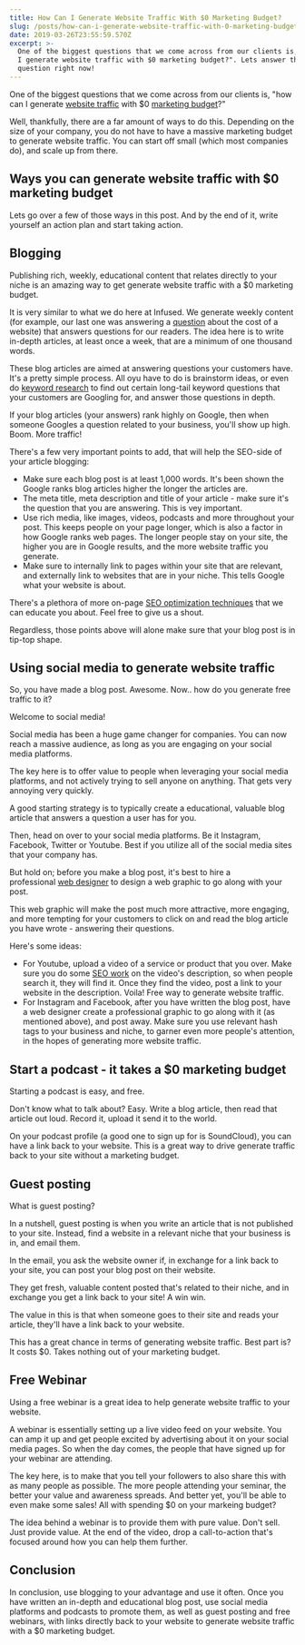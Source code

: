 ```yaml
---
title: How Can I Generate Website Traffic With $0 Marketing Budget?
slug: /posts/how-can-i-generate-website-traffic-with-0-marketing-budget/
date: 2019-03-26T23:55:59.570Z
excerpt: >-
  One of the biggest questions that we come across from our clients is, "how can
  I generate website traffic with $0 marketing budget?". Lets answer that
  question right now!
---
```

One of the biggest questions that we come across from our clients is, "how can I generate <a href="https://en.wikipedia.org/wiki/Web_traffic" target="_blank" rel="noopener noreferrer">website traffic</a> with $0 <a href="https://en.wikipedia.org/wiki/Marketing_plan" target="_blank" rel="noopener noreferrer">marketing budget</a>?"

Well, thankfully, there are a far amount of ways to do this. Depending on the size of your company, you do not have to have a massive marketing budget to generate website traffic. You can start off small (which most companies do), and scale up from there.

<h2>Ways you can generate website traffic with $0 marketing budget</h2>

Lets go over a few of those ways in this post. And by the end of it, write yourself an action plan and start taking action.

<h2>Blogging</h2>

Publishing rich, weekly, educational content that relates directly to your niche is an amazing way to get generate website traffic with a $0 marketing budget.

It is very similar to what we do here at Infused. We generate weekly content (for example, our last one was answering a <a href="https://infused.agency/">question</a> about the cost of a website) that answers questions for our readers. The idea here is to write in-depth articles, at least once a week, that are a minimum of one thousand words.

These blog articles are aimed at answering questions your customers have. It's a pretty simple process. All oyu have to do is brainstorm ideas, or even do <a href="https://infused.agency/blog/top-5-reasons-why-seo-is-important-for-business/">keyword research</a> to find out certain long-tail keyword questions that your customers are Googling for, and answer those questions in depth.

If your blog articles (your answers) rank highly on Google, then when someone Googles a question related to your business, you'll show up high. Boom. More traffic!

There's a few very important points to add, that will help the SEO-side of your article blogging:

<ul>
 	<li>Make sure each blog post is at least 1,000 words. It's been shown the Google ranks blog articles higher the longer the articles are.</li>
 	<li>The meta title, meta description and title of your article - make sure it's the question that you are answering. This is vey important.</li>
 	<li>Use rich media, like images, videos, podcasts and more throughout your post. This keeps people on your page longer, which is also a factor in how Google ranks web pages. The longer people stay on your site, the higher you are in Google results, and the more website traffic you generate.</li>
 	<li>Make sure to internally link to pages within your site that are relevant, and externally link to websites that are in your niche. This tells Google what your website is about.</li>
</ul>

There's a plethora of more on-page <a href="https://infused.agency/best-seo-company/">SEO optimization techniques</a> that we can educate you about. Feel free to give us a shout.

Regardless, those points above will alone make sure that your blog post is in tip-top shape.

<h2>Using social media to generate website traffic</h2>

So, you have made a blog post. Awesome. Now.. how do you generate free traffic to it?

Welcome to social media!

Social media has been a huge game changer for companies. You can now reach a massive audience, as long as you are engaging on your social media platforms.

The key here is to offer value to people when leveraging your social media platforms, and not actively trying to sell anyone on anything. That gets very annoying very quickly.

A good starting strategy is to typically create a educational, valuable blog article that answers a question a user has for you.

Then, head on over to your social media platforms. Be it Instagram, Facebook, Twitter or Youtube. Best if you utilize all of the social media sites that your company has.

But hold on; before you make a blog post, it's best to hire a professional <a href="https://infused.agency/blog/what-are-best-practices-for-responsive-web-design/">web designer</a> to design a web graphic to go along with your post.

This web graphic will make the post much more attractive, more engaging, and more tempting for your customers to click on and read the blog article you have wrote - answering their questions.

Here's some ideas:

<ul>
 	<li>For Youtube, upload a video of a service or product that you over. Make sure you do some <a href="https://infused.agency/blog/10-of-the-best-seo-strategies-for-2019/">SEO work</a> on the video's description, so when people search it, they will find it. Once they find the video, post a link to your website in the description. Voila! Free way to generate website traffic.</li>
 	<li>For Instagram and Facebook, after you have written the blog post, have a web designer create a professional graphic to go along with it (as mentioned above), and post away. Make sure you use relevant hash tags to your business and niche, to garner even more people's attention, in the hopes of generating more website traffic.</li>
</ul>
<h2>Start a podcast - it takes a $0 marketing budget</h2>

Starting a podcast is easy, and free.

Don't know what to talk about? Easy. Write a blog article, then read that article out loud. Record it, upload it send it to the world.

On your podcast profile (a good one to sign up for is SoundCloud), you can have a link back to your website. This is a great way to drive generate traffic back to your site without a marketing budget.

<h2>Guest posting</h2>

What is guest posting?

In a nutshell, guest posting is when you write an article that is not published to your site. Instead, find a website in a relevant niche that your business is in, and email them.

In the email, you ask the website owner if, in exchange for a link back to your site, you can post your blog post on their website.

They get fresh, valuable content posted that's related to their niche, and in exchange you get a link back to your site! A win win.

The value in this is that when someone goes to their site and reads your article, they'll have a link back to your website.

This has a great chance in terms of generating website traffic. Best part is? It costs $0. Takes nothing out of your marketing budget.

<h2>Free Webinar</h2>

Using a free webinar is a great idea to help generate website traffic to your website.

A webinar is essentially setting up a live video feed on your website. You can amp it up and get people excited by advertising about it on your social media pages. So when the day comes, the people that have signed up for your webinar are attending.

The key here, is to make that you tell your followers to also share this with as many people as possible. The more people attending your seminar, the better your value and awareness spreads. And better yet, you'll be able to even make some sales! All with spending $0 on your markeing budget?

The idea behind a webinar is to provide them with pure value. Don't sell. Just provide value. At the end of the video, drop a call-to-action that's focused around how you can help them further.

<h2>Conclusion</h2>

In conclusion, use blogging to your advantage and use it often. Once you have written an in-depth and educational blog post, use social media platforms and podcasts to promote them, as well as guest posting and free webinars, with links directly back to your website to generate website traffic with a $0 marketing budget.
